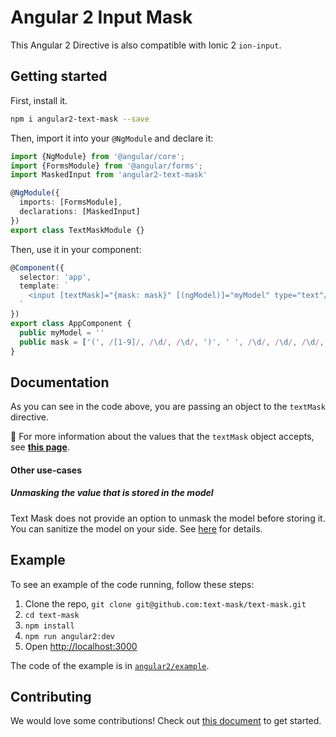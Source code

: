 # Angular 2 Input Mask
This Angular 2 Directive is also compatible with Ionic 2 `ion-input`.

## Getting started

First, install it.

```bash
npm i angular2-text-mask --save
```

Then, import it into your `@NgModule` and declare it:

```typescript
import {NgModule} from '@angular/core';
import {FormsModule} from '@angular/forms';
import MaskedInput from 'angular2-text-mask'

@NgModule({
  imports: [FormsModule],
  declarations: [MaskedInput]
})
export class TextMaskModule {}
```

Then, use it in your component:
```typescript
@Component({
  selector: 'app',
  template: `
    <input [textMask]="{mask: mask}" [(ngModel)]="myModel" type="text"/>
  `
})
export class AppComponent {
  public myModel = ''
  public mask = ['(', /[1-9]/, /\d/, /\d/, ')', ' ', /\d/, /\d/, /\d/, '-', /\d/, /\d/, /\d/, /\d/]
}
```

## Documentation

As you can see in the code above, you are passing an object to the `textMask` directive.

&#x1F4CD; For more information about the values that the `textMask` object accepts, see 
**[this page](https://github.com/text-mask/text-mask/blob/master/componentDocumentation.md#readme)**.

#### Other use-cases

##### Unmasking the value that is stored in the model

Text Mask does not provide an option to unmask the model before storing it. You can sanitize the model on your
side. See [here](https://github.com/text-mask/text-mask/issues/109) for details.

## Example

To see an example of the code running, follow these steps:

1. Clone the repo, `git clone git@github.com:text-mask/text-mask.git`
1. `cd text-mask`
1. `npm install`
1. `npm run angular2:dev`
1. Open [http://localhost:3000](http://localhost:3000)

The code of the example is in [`angular2/example`](https://github.com/text-mask/text-mask/tree/master/angular2/example).

## Contributing

We would love some contributions! Check out [this document](https://github.com/text-mask/text-mask/blob/master/howToContribute.md#readme) to get started.
